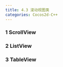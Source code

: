 ```yaml
---
title: 4.3 滚动视图类
categories: Cocos2d-C++
---
```



### 1 ScrollView



### 2 ListView

### 3 TableView